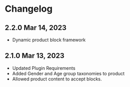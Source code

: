 # Changelog

## 2.2.0 Mar 14, 2023
* Dynamic product block framework

## 2.1.0 Mar 13, 2023
* Updated Plugin Requirements
* Added Gender and Age group taxonomies to product
* Allowed product content to accept blocks.